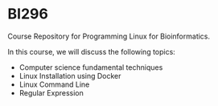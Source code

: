 # BI296
Course Repository for Programming Linux for Bioinformatics.

In this course, we will discuss the following topics:
- Computer science fundamental techniques
- Linux Installation using Docker
- Linux Command Line
- Regular Expression

